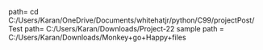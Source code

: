 path=  cd C:/Users/Karan/OneDrive/Documents/whitehatjr/python/C99/projectPost/
Test path= C:/Users/Karan/Downloads/Project-22
sample path = C:/Users/Karan/Downloads/Monkey+go+Happy+files